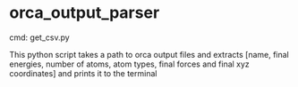 # orca_output_parser
cmd: get_csv.py <path to directory of output files>
  
  This python script takes a path to orca output files and extracts [name, final energies, number of atoms, atom types, final forces and final xyz coordinates] and prints it to the terminal
